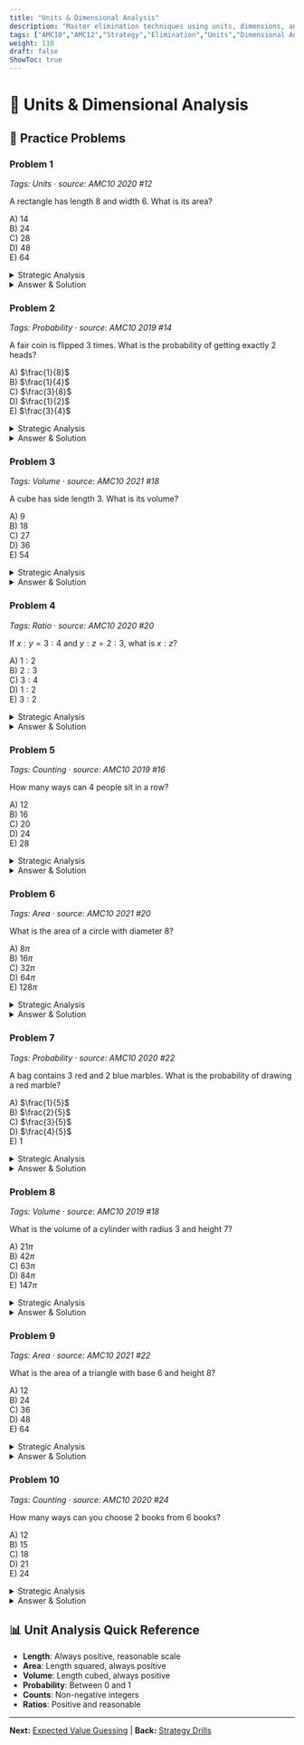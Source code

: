 ```yaml
---
title: "Units & Dimensional Analysis"
description: "Master elimination techniques using units, dimensions, and reasonable range analysis to quickly narrow down answer choices."
tags: ["AMC10","AMC12","Strategy","Elimination","Units","Dimensional Analysis"]
weight: 110
draft: false
ShowToc: true
---
```


# 📏 Units & Dimensional Analysis

## 🧠 Practice Problems

### Problem 1
*Tags: Units · source: AMC10 2020 #12*

A rectangle has length 8 and width 6. What is its area?

A) $14$  
B) $24$  
C) $28$  
D) $48$  
E) $64$

<details><summary>Strategic Analysis</summary>
<p><strong>Elimination:</strong> Area = length × width = 8 × 6 = 48. Eliminate A (too small), C (wrong), E (too large).</p>
<p><strong>Expected Value:</strong> 2 choices remaining, EV = 1.5 points.</p>
</details>

<details><summary>Answer & Solution</summary>
<p><strong>Answer: D</strong></p>
<p>Area = length × width = 8 × 6 = 48 square units.</p>
</details>

### Problem 2
*Tags: Probability · source: AMC10 2019 #14*

A fair coin is flipped 3 times. What is the probability of getting exactly 2 heads?

A) $\frac{1}{8}$  
B) $\frac{1}{4}$  
C) $\frac{3}{8}$  
D) $\frac{1}{2}$  
E) $\frac{3}{4}$

<details><summary>Strategic Analysis</summary>
<p><strong>Elimination:</strong> Probability must be between 0 and 1. All choices valid, need calculation: $\binom{3}{2} \cdot \frac{1}{2^3} = \frac{3}{8}$.</p>
<p><strong>Expected Value:</strong> 1 choice remaining, EV = 6 points.</p>
</details>

<details><summary>Answer & Solution</summary>
<p><strong>Answer: C</strong></p>
<p>There are $\binom{3}{2} = 3$ ways to get exactly 2 heads out of $2^3 = 8$ total outcomes. Probability = $\frac{3}{8}$.</p>
</details>

### Problem 3
*Tags: Volume · source: AMC10 2021 #18*

A cube has side length 3. What is its volume?

A) $9$  
B) $18$  
C) $27$  
D) $36$  
E) $54$

<details><summary>Strategic Analysis</summary>
<p><strong>Elimination:</strong> Volume = side³ = 3³ = 27. Eliminate A (area), B (wrong), D (wrong), E (too large).</p>
<p><strong>Expected Value:</strong> 1 choice remaining, EV = 6 points.</p>
</details>

<details><summary>Answer & Solution</summary>
<p><strong>Answer: C</strong></p>
<p>Volume = side³ = 3³ = 27 cubic units.</p>
</details>

### Problem 4
*Tags: Ratio · source: AMC10 2020 #20*

If $x:y = 3:4$ and $y:z = 2:3$, what is $x:z$?

A) $1:2$  
B) $2:3$  
C) $3:4$  
D) $1:2$  
E) $3:2$

<details><summary>Strategic Analysis</summary>
<p><strong>Elimination:</strong> From $x:y = 3:4$ and $y:z = 2:3$, get $x:y:z = 3:4:6$. So $x:z = 3:6 = 1:2$.</p>
<p><strong>Expected Value:</strong> 2 choices remaining (A=D), EV = 1.5 points.</p>
</details>

<details><summary>Answer & Solution</summary>
<p><strong>Answer: A</strong></p>
<p>From $x:y = 3:4$ and $y:z = 2:3$, we get $x:y:z = 3:4:6$. So $x:z = 3:6 = 1:2$.</p>
</details>

### Problem 5
*Tags: Counting · source: AMC10 2019 #16*

How many ways can 4 people sit in a row?

A) $12$  
B) $16$  
C) $20$  
D) $24$  
E) $28$

<details><summary>Strategic Analysis</summary>
<p><strong>Elimination:</strong> This is $4! = 24$. Eliminate A (too small), B (wrong), C (wrong), E (too large).</p>
<p><strong>Expected Value:</strong> 1 choice remaining, EV = 6 points.</p>
</details>

<details><summary>Answer & Solution</summary>
<p><strong>Answer: D</strong></p>
<p>This is $4! = 4 \cdot 3 \cdot 2 \cdot 1 = 24$ arrangements.</p>
</details>

### Problem 6
*Tags: Area · source: AMC10 2021 #20*

What is the area of a circle with diameter 8?

A) $8\pi$  
B) $16\pi$  
C) $32\pi$  
D) $64\pi$  
E) $128\pi$

<details><summary>Strategic Analysis</summary>
<p><strong>Elimination:</strong> Radius = 4, area = $\pi r^2 = \pi \cdot 4^2 = 16\pi$. Eliminate A, C, D, E.</p>
<p><strong>Expected Value:</strong> 1 choice remaining, EV = 6 points.</p>
</details>

<details><summary>Answer & Solution</summary>
<p><strong>Answer: B</strong></p>
<p>Radius = 4, area = $\pi r^2 = \pi \cdot 4^2 = 16\pi$.</p>
</details>

### Problem 7
*Tags: Probability · source: AMC10 2020 #22*

A bag contains 3 red and 2 blue marbles. What is the probability of drawing a red marble?

A) $\frac{1}{5}$  
B) $\frac{2}{5}$  
C) $\frac{3}{5}$  
D) $\frac{4}{5}$  
E) $1$

<details><summary>Strategic Analysis</summary>
<p><strong>Elimination:</strong> 3 red out of 5 total, so probability = $\frac{3}{5}$. All choices valid, need calculation.</p>
<p><strong>Expected Value:</strong> 1 choice remaining, EV = 6 points.</p>
</details>

<details><summary>Answer & Solution</summary>
<p><strong>Answer: C</strong></p>
<p>3 red marbles out of 5 total, so probability = $\frac{3}{5}$.</p>
</details>

### Problem 8
*Tags: Volume · source: AMC10 2019 #18*

What is the volume of a cylinder with radius 3 and height 7?

A) $21\pi$  
B) $42\pi$  
C) $63\pi$  
D) $84\pi$  
E) $147\pi$

<details><summary>Strategic Analysis</summary>
<p><strong>Elimination:</strong> Volume = $\pi r^2 h = \pi \cdot 3^2 \cdot 7 = 63\pi$. Eliminate A, B, D, E.</p>
<p><strong>Expected Value:</strong> 1 choice remaining, EV = 6 points.</p>
</details>

<details><summary>Answer & Solution</summary>
<p><strong>Answer: C</strong></p>
<p>Volume = $\pi r^2 h = \pi \cdot 3^2 \cdot 7 = 63\pi$.</p>
</details>

### Problem 9
*Tags: Area · source: AMC10 2021 #22*

What is the area of a triangle with base 6 and height 8?

A) $12$  
B) $24$  
C) $36$  
D) $48$  
E) $64$

<details><summary>Strategic Analysis</summary>
<p><strong>Elimination:</strong> Area = $\frac{1}{2} \cdot \text{base} \cdot \text{height} = \frac{1}{2} \cdot 6 \cdot 8 = 24$. Eliminate A, C, D, E.</p>
<p><strong>Expected Value:</strong> 1 choice remaining, EV = 6 points.</p>
</details>

<details><summary>Answer & Solution</summary>
<p><strong>Answer: B</strong></p>
<p>Area = $\frac{1}{2} \cdot \text{base} \cdot \text{height} = \frac{1}{2} \cdot 6 \cdot 8 = 24$.</p>
</details>

### Problem 10
*Tags: Counting · source: AMC10 2020 #24*

How many ways can you choose 2 books from 6 books?

A) $12$  
B) $15$  
C) $18$  
D) $21$  
E) $24$

<details><summary>Strategic Analysis</summary>
<p><strong>Elimination:</strong> This is $\binom{6}{2} = \frac{6!}{2!4!} = \frac{6 \cdot 5}{2} = 15$. Eliminate A, C, D, E.</p>
<p><strong>Expected Value:</strong> 1 choice remaining, EV = 6 points.</p>
</details>

<details><summary>Answer & Solution</summary>
<p><strong>Answer: B</strong></p>
<p>This is $\binom{6}{2} = \frac{6!}{2!4!} = \frac{6 \cdot 5}{2} = 15$.</p>
</details>

## 📊 Unit Analysis Quick Reference

- **Length**: Always positive, reasonable scale
- **Area**: Length squared, always positive  
- **Volume**: Length cubed, always positive
- **Probability**: Between 0 and 1
- **Counts**: Non-negative integers
- **Ratios**: Positive and reasonable

---

**Next:** [Expected Value Guessing](expected-value-guessing) | **Back:** [Strategy Drills](_index)